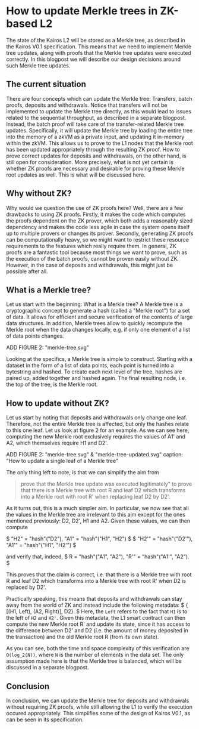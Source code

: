 # How to update Merkle trees in ZK-based L2

The state of the Kairos L2 will be stored as a Merkle tree, as described in the Kairos V0.1 specification. This means that we need to implement Merkle tree updates, along with proofs that the Merkle tree updates were executed correctly. In this blogpost we will describe our design decisions around such Merkle tree updates.

## The current situation

There are four concepts which can update the Merkle tree: Transfers, batch proofs, deposits and withdrawals. Notice that transfers will not be implemented to update the Merkle tree directly, as this would lead to issues related to the sequential throughput, as described in a separate blogpost. Instead, the batch proof will take care of the transfer-related Merkle tree updates. Specifically, it will update the Merkle tree by loading the entire tree into the memory of a zkVM as a private input, and updating it in-memory within the zkVM. This allows us to prove to the L1 nodes that the Merkle root has been updated appropriately through the resulting ZK proof. How to prove correct updates for deposits and withdrawals, on the other hand, is still open for consideration. More precisely, what is not yet certain is whether ZK proofs are necessary and desirable for proving these Merkle root updates as well. This is what will be discussed here.

## Why without ZK?

Why would we question the use of ZK proofs here? Well, there are a few drawbacks to using ZK proofs. Firstly, it makes the code which computes the proofs dependent on the ZK prover, which both adds a reasonably sized dependency and makes the code less agile in case the system opens itself up to multiple provers or changes its prover. Secondly, generating ZK proofs can be computationally heavy, so we might want to restrict these resource requirements to the features which really require them. In general, ZK proofs are a fantastic tool because most things we want to prove, such as the execution of the batch proofs, cannot be proven easily without ZK. However, in the case of deposits and withdrawals, this might just be possible after all.

## What is a Merkle tree?

Let us start with the beginning: What is a Merkle tree? A Merkle tree is a cryptographic concept to generate a hash (called a "Merkle root") for a set of data. It allows for efficient and secure verification of the contents of large data structures. In addition, Merkle trees allow to quickly recompute the Merkle root when the data changes locally, e.g. if only one element of a list of data points changes.

ADD FIGURE 2: "merkle-tree.svg"

Looking at the specifics, a Merkle tree is simple to construct. Starting with a dataset in the form of a list of data points, each point is turned into a bytestring and hashed. To create each next level of the tree, hashes are paired up, added together and hashed again. The final resulting node, i.e. the top of the tree, is the Merkle root.

## How to update without ZK?

Let us start by noting that deposits and withdrawals only change one leaf. Therefore, not the entire Merkle tree is affected, but only the hashes relate to this one leaf. Let us look at figure 2 for an example. As we can see here, computing the new Merkle root exclusively requires the values of A1' and A2, which themselves require H1 and D2'.

ADD FIGURE 2: "merkle-tree.svg" & "merkle-tree-updated.svg"
caption: "How to update a single leaf of a Merkle tree"

The only thing left to note, is that we can simplify the aim from
> prove that the Merkle tree update was executed legitimately"
to
> prove that there is a Merkle tree with root R and leaf D2 which transforms into a Merkle root with root R' when replacing leaf D2 by D2'.

As it turns out, this is a much simpler aim. In particular, we now see that all the values in the Merkle tree are irrelevant to this aim except for the ones mentioned previously: D2, D2', H1 and A2. Given these values, we can then compute

$ "H2" = "hash"("D2"), "A1" = "hash"("H1", "H2") $
$ "H2'" = "hash"("D2'"), "A1'" = "hash"("H1", "H2'") $

and verify that, indeed,
$ R = "hash"("A1", "A2"), "R'" = "hash"("A1'", "A2"). $

This proves that the claim is correct, i.e. that there is a Merkle tree with root R and leaf D2 which transforms into a Merkle tree with root R' when D2 is replaced by D2'.

Practically speaking, this means that deposits and withdrawals can stay away from the world of ZK and instead include the following metadata:
$ { [(H1, Left), (A2, Right)], D2}. $
Here, the `Left` refers to the fact that `H1` is to the left of `H2` and `H2'`. Given this metadata, the L1 smart contract can then compute the new Merkle root R' and update its state, since it has access to the difference between D2' and D2 (i.e. the amount of money deposited in the transaction) and the old Merkle root R (from its own state).

As you can see, both the time and space complexity of this verification are `O(log_2(N))`, where `N` is the number of elements in the data set. The only assumption made here is that the Merkle tree is balanced, which will be discussed in a separate blogpost.

## Conclusion

In conclusion, we can update the Merkle tree for deposits and withdrawals without requiring ZK proofs, while still allowing the L1 to verify the execution occured appropriately. This simplifies some of the design of Kairos V0.1, as can be seen in its specification.



